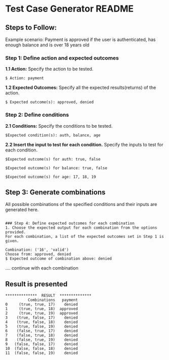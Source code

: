 # Test Case Generator README

## Steps to Follow:

Example scenario: Payment is approved if the user is authenticated, has enough balance and is over 18 years old

### Step 1: Define action and expected outcomes

**1.1 Action:** 
Specify the action to be tested.  
```
$ Action: payment
```

**1.2 Expected Outcomes:** 
Specify all the expected results(returns) of the action.  
```
$ Expected outcome(s): approved, denied
```

### Step 2: Define conditions
**2.1 Conditions:** 
Specify the conditions to be tested.  
```
$Expected condition(s): auth, balance, age 
```
**2.2 Insert the input to test for each condition.**
Specify the inputs to test for each condition.
```
$Expected outcome(s) for auth: true, false
```
```
$Expected outcome(s) for balance: true, false
```
```
$Expected outcome(s) for age: 17, 18, 19
```

## Step 3: Generate combinations
All possible combinations of the specified conditions and their inputs are generated here.

```

### Step 4: Define expected outcomes for each combination
1. Choose the expected output for each combination from the options provided.  
For each combination, a list of the expected outcomes set in Step 1 is given.

Combination: ('16', 'valid')
Choose from: approved, denied
$ Expected outcome of combination above: denied
```
.... continue with each combination

## Result is presented
```
**************  RESULT  **************
          Combinations   payment
0     (true, true, 17)    denied
1     (true, true, 18)  approved
2     (true, true, 19)  approved
3    (true, false, 17)    denied
4    (true, false, 18)    denied
5    (true, false, 19)    denied
6    (false, true, 17)    denied
7    (false, true, 18)    denied
8    (false, true, 19)    denied
9   (false, false, 17)    denied
10  (false, false, 18)    denied
11  (false, false, 19)    denied
```

